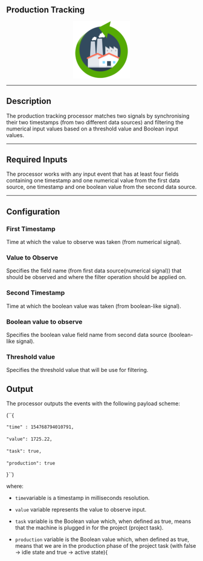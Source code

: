 <!--
  ~ Licensed to the Apache Software Foundation (ASF) under one or more
  ~ contributor license agreements.  See the NOTICE file distributed with
  ~ this work for additional information regarding copyright ownership.
  ~ The ASF licenses this file to You under the Apache License, Version 2.0
  ~ (the "License"); you may not use this file except in compliance with
  ~ the License.  You may obtain a copy of the License at
  ~
  ~    http://www.apache.org/licenses/LICENSE-2.0
  ~
  ~ Unless required by applicable law or agreed to in writing, software
  ~ distributed under the License is distributed on an "AS IS" BASIS,
  ~ WITHOUT WARRANTIES OR CONDITIONS OF ANY KIND, either express or implied.
  ~ See the License for the specific language governing permissions and
  ~ limitations under the License.
  ~
  -->

## Production Tracking

<p align="center"> 
    <img src="icon.png" width="150px;" class="pe-image-documentation"/>
</p>

***

## Description
The production tracking processor matches two signals by synchronising their two timestamps (from two different data sources)
and filtering the numerical input values based on a threshold value and Boolean input values. 

***

## Required Inputs
The processor works with any input event that has at least four fields
containing one timestamp and one numerical value from the first data source, 
one timestamp and one boolean value from the second data source.

***

## Configuration

### First Timestamp
Time at which the value to observe was taken (from numerical signal).

### Value to Observe
Specifies the field name (from first data source(numerical signal)) that should be observed and
where the filter operation should be applied on.

### Second Timestamp
Time at which the boolean value was taken (from boolean-like signal).

### Boolean value to observe
Specifies the boolean value field name from second data source (boolean-like signal).

### Threshold value
Specifies the threshold value that will be use for filtering.


## Output
The processor outputs the events with the following payload scheme:

(``{

    "time" : 154768794010791,
    
    "value": 1725.22,
    
    "task": true,
    
    "production": true

}``)


where:

- ``time``variable is a timestamp in milliseconds resolution.

- ``value`` variable represents the value to observe input.

- ``task`` variable is the Boolean value which, when defined as true, means that the machine is plugged in for the project (project task).

- ``production`` variable is the Boolean value which, when defined as true, means that we are in the production phase of the project task (with false -> idle state and true -> active state){

